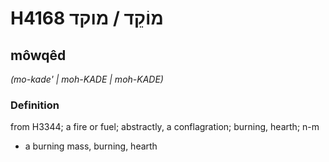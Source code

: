 # H4168 מוֹקֵד / מוקד

## môwqêd

_(mo-kade' | moh-KADE | moh-KADE)_

### Definition

from H3344; a fire or fuel; abstractly, a conflagration; burning, hearth; n-m

- a burning mass, burning, hearth
